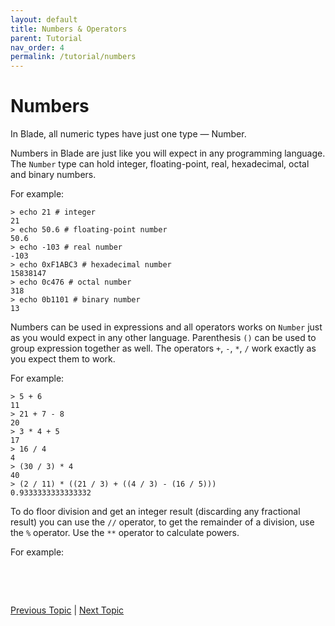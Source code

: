 ```yaml
---
layout: default
title: Numbers & Operators
parent: Tutorial
nav_order: 4
permalink: /tutorial/numbers
---
```



# Numbers

In Blade, all numeric types have just one type &mdash; Number. 

Numbers in Blade are just like you will expect in any programming language. 
The `Number` type can hold integer, floating-point, real, hexadecimal, 
octal and binary numbers. 

For example:

```blade
> echo 21 # integer
21
> echo 50.6 # floating-point number
50.6
> echo -103 # real number
-103
> echo 0xF1ABC3 # hexadecimal number
15838147
> echo 0c476 # octal number
318
> echo 0b1101 # binary number
13
```

Numbers can be used in expressions and all operators works on `Number` just as you would expect
in any other language. Parenthesis `()` can be used to group expression together as well. The 
operators `+`, `-`, `*`, `/` work exactly as you expect them to work.

For example:

```blade
> 5 + 6
11
> 21 + 7 - 8
20
> 3 * 4 + 5
17
> 16 / 4
4
> (30 / 3) * 4
40
> (2 / 11) * ((21 / 3) + ((4 / 3) - (16 / 5)))
0.9333333333333332
```

To do floor division and get an integer result (discarding any fractional result) you can use 
the `//` operator, to get the remainder of a division, use the `%` operator. Use the `**` operator 
to calculate powers.

For example:

```blade
```






<br><br>

[Previous Topic](./comments) | [Next Topic](./strings)